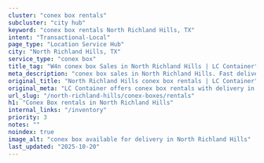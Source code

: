 ```yaml
---
cluster: "conex box rentals"
subcluster: "city hub"
keyword: "conex box rentals North Richland Hills, TX"
intent: "Transactional-Local"
page_type: "Location Service Hub"
city: "North Richland Hills, TX"
service_type: "conex box"
title_tag: "W4n conex box Sales in North Richland Hills | LC Container"
meta_description: "conex box sales in North Richland Hills. Fast delivery, competitive pricing. Serving conex boxes area. Quote ID: NC6. Call (214) 524-4168 for your free quote today."
original_title: "North Richland Hills conex box rentals | LC Container"
original_meta: "LC Container offers conex box rentals with delivery in North Richland Hills, TX. Local. Fast quotes. Since 2003."
url_slug: "/north-richland-hills/conex-boxes/rentals"
h1: "Conex Box rentals in North Richland Hills"
internal_links: "/inventory"
priority: 3
notes: ""
noindex: true
image_alt: "conex box available for delivery in North Richland Hills"
last_updated: "2025-10-20"
---
```


<!-- TODO: Add unique city/inventory copy, images, and internal links here. -->
